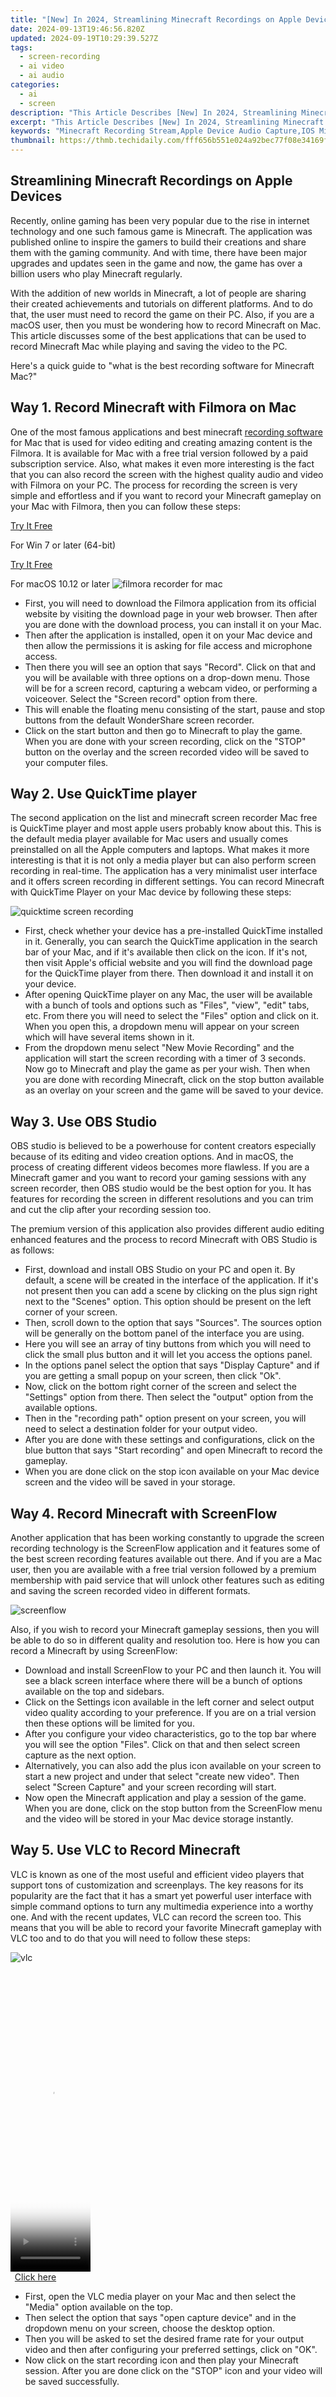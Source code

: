 ```yaml
---
title: "[New] In 2024, Streamlining Minecraft Recordings on Apple Devices"
date: 2024-09-13T19:46:56.820Z
updated: 2024-09-19T10:29:39.527Z
tags: 
  - screen-recording
  - ai video
  - ai audio
categories: 
  - ai
  - screen
description: "This Article Describes [New] In 2024, Streamlining Minecraft Recordings on Apple Devices"
excerpt: "This Article Describes [New] In 2024, Streamlining Minecraft Recordings on Apple Devices"
keywords: "Minecraft Recording Stream,Apple Device Audio Capture,IOS Mincraft Saves Save,Minecraft Screen Record Mac,Apple MiniRecorder Gameplay,MacMinecraft Save Video,IOS Minecraft Playback Track"
thumbnail: https://thmb.techidaily.com/fff656b551e024a92bec77f08e34169fdbb7972daf3e003aecf76e9fd40fed20.jpg
---
```


## Streamlining Minecraft Recordings on Apple Devices

Recently, online gaming has been very popular due to the rise in internet technology and one such famous game is Minecraft. The application was published online to inspire the gamers to build their creations and share them with the gaming community. And with time, there have been major upgrades and updates seen in the game and now, the game has over a billion users who play Minecraft regularly.

With the addition of new worlds in Minecraft, a lot of people are sharing their created achievements and tutorials on different platforms. And to do that, the user must need to record the game on their PC. Also, if you are a macOS user, then you must be wondering how to record Minecraft on Mac. This article discusses some of the best applications that can be used to record Minecraft Mac while playing and saving the video to the PC.

Here's a quick guide to "what is the best recording software for Minecraft Mac?"

## Way 1\. Record Minecraft with Filmora on Mac

One of the most famous applications and best minecraft [recording software](https://tools.techidaily.com/wondershare/filmora/download/) for Mac that is used for video editing and creating amazing content is the Filmora. It is available for Mac with a free trial version followed by a paid subscription service. Also, what makes it even more interesting is the fact that you can also record the screen with the highest quality audio and video with Filmora on your PC. The process for recording the screen is very simple and effortless and if you want to record your Minecraft gameplay on your Mac with Filmora, then you can follow these steps:

[Try It Free](https://tools.techidaily.com/wondershare/filmora/download/)

For Win 7 or later (64-bit)

[Try It Free](https://tools.techidaily.com/wondershare/filmora/download/)

For macOS 10.12 or later ![filmora recorder for mac](https://images.wondershare.com/filmora/guide/recording-for-mac-1.png)

* First, you will need to download the Filmora application from its official website by visiting the download page in your web browser. Then after you are done with the download process, you can install it on your Mac.
* Then after the application is installed, open it on your Mac device and then allow the permissions it is asking for file access and microphone access.
* Then there you will see an option that says "Record". Click on that and you will be available with three options on a drop-down menu. Those will be for a screen record, capturing a webcam video, or performing a voiceover. Select the "Screen record" option from there.
* This will enable the floating menu consisting of the start, pause and stop buttons from the default WonderShare screen recorder.
* Click on the start button and then go to Minecraft to play the game. When you are done with your screen recording, click on the "STOP" button on the overlay and the screen recorded video will be saved to your computer files.

## Way 2\. Use QuickTime player

The second application on the list and minecraft screen recorder Mac free is QuickTime player and most apple users probably know about this. This is the default media player available for Mac users and usually comes preinstalled on all the Apple computers and laptops. What makes it more interesting is that it is not only a media player but can also perform screen recording in real-time. The application has a very minimalist user interface and it offers screen recording in different settings. You can record Minecraft with QuickTime Player on your Mac device by following these steps:

![quicktime screen recording](https://images.wondershare.com/filmora/article-images/quicktime-new-movie-recording.jpg)

* First, check whether your device has a pre-installed QuickTime installed in it. Generally, you can search the QuickTime application in the search bar of your Mac, and if it's available then click on the icon. If it's not, then visit Apple's official website and you will find the download page for the QuickTime player from there. Then download it and install it on your device.
* After opening QuickTime player on any Mac, the user will be available with a bunch of tools and options such as "Files", "view", "edit" tabs, etc. From there you will need to select the "Files" option and click on it. When you open this, a dropdown menu will appear on your screen which will have several items shown in it.
* From the dropdown menu select "New Movie Recording" and the application will start the screen recording with a timer of 3 seconds. Now go to Minecraft and play the game as per your wish. Then when you are done with recording Minecraft, click on the stop button available as an overlay on your screen and the game will be saved to your device.

## Way 3\. Use OBS Studio

OBS studio is believed to be a powerhouse for content creators especially because of its editing and video creation options. And in macOS, the process of creating different videos becomes more flawless. If you are a Minecraft gamer and you want to record your gaming sessions with any screen recorder, then OBS studio would be the best option for you. It has features for recording the screen in different resolutions and you can trim and cut the clip after your recording session too.

The premium version of this application also provides different audio editing enhanced features and the process to record Minecraft with OBS Studio is as follows:

* First, download and install OBS Studio on your PC and open it. By default, a scene will be created in the interface of the application. If it's not present then you can add a scene by clicking on the plus sign right next to the "Scenes" option. This option should be present on the left corner of your screen.
* Then, scroll down to the option that says "Sources". The sources option will be generally on the bottom panel of the interface you are using.
* Here you will see an array of tiny buttons from which you will need to click the small plus button and it will let you access the options panel.
* In the options panel select the option that says "Display Capture" and if you are getting a small popup on your screen, then click "Ok".
* Now, click on the bottom right corner of the screen and select the "Settings" option from there. Then select the "output" option from the available options.
* Then in the "recording path" option present on your screen, you will need to select a destination folder for your output video.
* After you are done with these settings and configurations, click on the blue button that says "Start recording" and open Minecraft to record the gameplay.
* When you are done click on the stop icon available on your Mac device screen and the video will be saved in your storage.

## Way 4\. Record Minecraft with ScreenFlow

Another application that has been working constantly to upgrade the screen recording technology is the ScreenFlow application and it features some of the best screen recording features available out there. And if you are a Mac user, then you are available with a free trial version followed by a premium membership with paid service that will unlock other features such as editing and saving the screen recorded video in different formats.

![screenflow](https://images.wondershare.com/filmora/article-images/screenflow.jpg)

Also, if you wish to record your Minecraft gameplay sessions, then you will be able to do so in different quality and resolution too. Here is how you can record a Minecraft by using ScreenFlow:

* Download and install ScreenFlow to your PC and then launch it. You will see a black screen interface where there will be a bunch of options available on the top and sidebars.
* Click on the Settings icon available in the left corner and select output video quality according to your preference. If you are on a trial version then these options will be limited for you.
* After you configure your video characteristics, go to the top bar where you will see the option "Files". Click on that and then select screen capture as the next option.
* Alternatively, you can also add the plus icon available on your screen to start a new project and under that select "create new video". Then select "Screen Capture" and your screen recording will start.
* Now open the Minecraft application and play a session of the game. When you are done, click on the stop button from the ScreenFlow menu and the video will be stored in your Mac device storage instantly.

## Way 5\. Use VLC to Record Minecraft

VLC is known as one of the most useful and efficient video players that support tons of customization and screenplays. The key reasons for its popularity are the fact that it has a smart yet powerful user interface with simple command options to turn any multimedia experience into a worthy one. And with the recent updates, VLC can record the screen too. This means that you will be able to record your favorite Minecraft gameplay with VLC too and to do that you will need to follow these steps:

![vlc](https://images.wondershare.com/filmora/article-images/vlc.jpg)

<!-- affiliate ads begin -->
<span id="1975555">
					<video width="128" height="480" style="cursor:pointer"
           poster="//a.impactradius-go.com/display-clicktoplayimage/1975555.png"
           onclick="if(!this.playClicked){this.play();this.setAttribute('controls',true);this.playClicked=true;}">
	   <source src="//a.impactradius-go.com/display-ad/22993-1975555">
	   <img src="//a.impactradius-go.com/display-clicktoplayimage/1975555.png" style="border: none; height: 100%; width: 100%; object-fit: contain">
	</video>
	<div style="width:80px;text-align:center"><a href="javascript:window.open(decodeURIComponent('https%3A%2F%2Fhomestyler.sjv.io%2Fc%2F5597632%2F1975555%2F22993'), '_blank');void(0);">Click here</a></div>
</span>
<img height="0" width="0" src="https://imp.pxf.io/i/5597632/1975555/22993" style="position:absolute;visibility:hidden;" border="0" />
<!-- affiliate ads end -->

* First, open the VLC media player on your Mac and then select the "Media" option available on the top.
* Then select the option that says "open capture device" and in the dropdown menu on your screen, choose the desktop option.
* Then you will be asked to set the desired frame rate for your output video and then after configuring your preferred settings, click on "OK".
* Now click on the start recording icon and then play your Minecraft session. After you are done click on the "STOP" icon and your video will be saved successfully.

<!-- affiliate ads begin -->
<span id="1444782">
					<video width="1024" height="576" style="cursor:pointer"
           poster="//a.impactradius-go.com/display-clicktoplayimage/1444782.png"
           onclick="if(!this.playClicked){this.play();this.setAttribute('controls',true);this.playClicked=true;}">
	   <source src="//a.impactradius-go.com/display-ad/14559-1444782">
	   <img src="//a.impactradius-go.com/display-clicktoplayimage/1444782.png" style="border: none; height: 100%; width: 100%; object-fit: contain">
	</video>
	<div style="width:640px;text-align:center"><a href="javascript:window.open(decodeURIComponent('https%3A%2F%2Fpropmoneyinc.pxf.io%2Fc%2F5597632%2F1444782%2F14559'), '_blank');void(0);">Click here</a></div>
</span>
<img height="0" width="0" src="https://imp.pxf.io/i/5597632/1444782/14559" style="position:absolute;visibility:hidden;" border="0" />
<!-- affiliate ads end -->

## Conclusion

Minecraft has been a popular game because of its different worlds and modes. There are over a billion players in this game and if you are one of them and you want to record your gaming sessions, then screen recording can help you do that. The article discussed some of the best screen recording applications available for macOS. These applications are versatile and have very powerful tools that can help you record Minecraft effortlessly and you can easily install them to start using them instantly.

[Try It Free](https://tools.techidaily.com/wondershare/filmora/download/)

For macOS 10.12 or later ![filmora recorder for mac](https://images.wondershare.com/filmora/guide/recording-for-mac-1.png)

* First, you will need to download the Filmora application from its official website by visiting the download page in your web browser. Then after you are done with the download process, you can install it on your Mac.
* Then after the application is installed, open it on your Mac device and then allow the permissions it is asking for file access and microphone access.
* Then there you will see an option that says "Record". Click on that and you will be available with three options on a drop-down menu. Those will be for a screen record, capturing a webcam video, or performing a voiceover. Select the "Screen record" option from there.
* This will enable the floating menu consisting of the start, pause and stop buttons from the default WonderShare screen recorder.
* Click on the start button and then go to Minecraft to play the game. When you are done with your screen recording, click on the "STOP" button on the overlay and the screen recorded video will be saved to your computer files.

## Way 2\. Use QuickTime player

The second application on the list and minecraft screen recorder Mac free is QuickTime player and most apple users probably know about this. This is the default media player available for Mac users and usually comes preinstalled on all the Apple computers and laptops. What makes it more interesting is that it is not only a media player but can also perform screen recording in real-time. The application has a very minimalist user interface and it offers screen recording in different settings. You can record Minecraft with QuickTime Player on your Mac device by following these steps:

![quicktime screen recording](https://images.wondershare.com/filmora/article-images/quicktime-new-movie-recording.jpg)

* First, check whether your device has a pre-installed QuickTime installed in it. Generally, you can search the QuickTime application in the search bar of your Mac, and if it's available then click on the icon. If it's not, then visit Apple's official website and you will find the download page for the QuickTime player from there. Then download it and install it on your device.
* After opening QuickTime player on any Mac, the user will be available with a bunch of tools and options such as "Files", "view", "edit" tabs, etc. From there you will need to select the "Files" option and click on it. When you open this, a dropdown menu will appear on your screen which will have several items shown in it.
* From the dropdown menu select "New Movie Recording" and the application will start the screen recording with a timer of 3 seconds. Now go to Minecraft and play the game as per your wish. Then when you are done with recording Minecraft, click on the stop button available as an overlay on your screen and the game will be saved to your device.

## Way 3\. Use OBS Studio

OBS studio is believed to be a powerhouse for content creators especially because of its editing and video creation options. And in macOS, the process of creating different videos becomes more flawless. If you are a Minecraft gamer and you want to record your gaming sessions with any screen recorder, then OBS studio would be the best option for you. It has features for recording the screen in different resolutions and you can trim and cut the clip after your recording session too.

The premium version of this application also provides different audio editing enhanced features and the process to record Minecraft with OBS Studio is as follows:

* First, download and install OBS Studio on your PC and open it. By default, a scene will be created in the interface of the application. If it's not present then you can add a scene by clicking on the plus sign right next to the "Scenes" option. This option should be present on the left corner of your screen.
* Then, scroll down to the option that says "Sources". The sources option will be generally on the bottom panel of the interface you are using.
* Here you will see an array of tiny buttons from which you will need to click the small plus button and it will let you access the options panel.
* In the options panel select the option that says "Display Capture" and if you are getting a small popup on your screen, then click "Ok".
* Now, click on the bottom right corner of the screen and select the "Settings" option from there. Then select the "output" option from the available options.
* Then in the "recording path" option present on your screen, you will need to select a destination folder for your output video.
* After you are done with these settings and configurations, click on the blue button that says "Start recording" and open Minecraft to record the gameplay.
* When you are done click on the stop icon available on your Mac device screen and the video will be saved in your storage.

## Way 4\. Record Minecraft with ScreenFlow

Another application that has been working constantly to upgrade the screen recording technology is the ScreenFlow application and it features some of the best screen recording features available out there. And if you are a Mac user, then you are available with a free trial version followed by a premium membership with paid service that will unlock other features such as editing and saving the screen recorded video in different formats.

![screenflow](https://images.wondershare.com/filmora/article-images/screenflow.jpg)

<!-- affiliate ads begin -->
<a href="https://unicoeye.pxf.io/c/5597632/2134238/18498" target="_top" id="2134238">
  <img src="//a.impactradius-go.com/display-ad/18498-2134238" border="0" alt="https://techidaily.com" width="728" height="90"/>
</a>
<img height="0" width="0" src="https://unicoeye.pxf.io/i/5597632/2134238/18498" style="position:absolute;visibility:hidden;" border="0" />
<!-- affiliate ads end -->

Also, if you wish to record your Minecraft gameplay sessions, then you will be able to do so in different quality and resolution too. Here is how you can record a Minecraft by using ScreenFlow:

* Download and install ScreenFlow to your PC and then launch it. You will see a black screen interface where there will be a bunch of options available on the top and sidebars.
* Click on the Settings icon available in the left corner and select output video quality according to your preference. If you are on a trial version then these options will be limited for you.
* After you configure your video characteristics, go to the top bar where you will see the option "Files". Click on that and then select screen capture as the next option.
* Alternatively, you can also add the plus icon available on your screen to start a new project and under that select "create new video". Then select "Screen Capture" and your screen recording will start.
* Now open the Minecraft application and play a session of the game. When you are done, click on the stop button from the ScreenFlow menu and the video will be stored in your Mac device storage instantly.

## Way 5\. Use VLC to Record Minecraft

VLC is known as one of the most useful and efficient video players that support tons of customization and screenplays. The key reasons for its popularity are the fact that it has a smart yet powerful user interface with simple command options to turn any multimedia experience into a worthy one. And with the recent updates, VLC can record the screen too. This means that you will be able to record your favorite Minecraft gameplay with VLC too and to do that you will need to follow these steps:

![vlc](https://images.wondershare.com/filmora/article-images/vlc.jpg)

* First, open the VLC media player on your Mac and then select the "Media" option available on the top.
* Then select the option that says "open capture device" and in the dropdown menu on your screen, choose the desktop option.
* Then you will be asked to set the desired frame rate for your output video and then after configuring your preferred settings, click on "OK".
* Now click on the start recording icon and then play your Minecraft session. After you are done click on the "STOP" icon and your video will be saved successfully.

## Conclusion

Minecraft has been a popular game because of its different worlds and modes. There are over a billion players in this game and if you are one of them and you want to record your gaming sessions, then screen recording can help you do that. The article discussed some of the best screen recording applications available for macOS. These applications are versatile and have very powerful tools that can help you record Minecraft effortlessly and you can easily install them to start using them instantly.

[Try It Free](https://tools.techidaily.com/wondershare/filmora/download/)

For macOS 10.12 or later ![filmora recorder for mac](https://images.wondershare.com/filmora/guide/recording-for-mac-1.png)

* First, you will need to download the Filmora application from its official website by visiting the download page in your web browser. Then after you are done with the download process, you can install it on your Mac.
* Then after the application is installed, open it on your Mac device and then allow the permissions it is asking for file access and microphone access.
* Then there you will see an option that says "Record". Click on that and you will be available with three options on a drop-down menu. Those will be for a screen record, capturing a webcam video, or performing a voiceover. Select the "Screen record" option from there.
* This will enable the floating menu consisting of the start, pause and stop buttons from the default WonderShare screen recorder.
* Click on the start button and then go to Minecraft to play the game. When you are done with your screen recording, click on the "STOP" button on the overlay and the screen recorded video will be saved to your computer files.

## Way 2\. Use QuickTime player

The second application on the list and minecraft screen recorder Mac free is QuickTime player and most apple users probably know about this. This is the default media player available for Mac users and usually comes preinstalled on all the Apple computers and laptops. What makes it more interesting is that it is not only a media player but can also perform screen recording in real-time. The application has a very minimalist user interface and it offers screen recording in different settings. You can record Minecraft with QuickTime Player on your Mac device by following these steps:

![quicktime screen recording](https://images.wondershare.com/filmora/article-images/quicktime-new-movie-recording.jpg)

* First, check whether your device has a pre-installed QuickTime installed in it. Generally, you can search the QuickTime application in the search bar of your Mac, and if it's available then click on the icon. If it's not, then visit Apple's official website and you will find the download page for the QuickTime player from there. Then download it and install it on your device.
* After opening QuickTime player on any Mac, the user will be available with a bunch of tools and options such as "Files", "view", "edit" tabs, etc. From there you will need to select the "Files" option and click on it. When you open this, a dropdown menu will appear on your screen which will have several items shown in it.
* From the dropdown menu select "New Movie Recording" and the application will start the screen recording with a timer of 3 seconds. Now go to Minecraft and play the game as per your wish. Then when you are done with recording Minecraft, click on the stop button available as an overlay on your screen and the game will be saved to your device.

<!-- affiliate ads begin -->
<a href="https://aligracehair.sjv.io/c/5597632/1915825/19272" target="_top" id="1915825">
  <img src="//a.impactradius-go.com/display-ad/19272-1915825" border="0" alt="https://techidaily.com" width="300" height="90"/>
</a>
<img height="0" width="0" src="https://aligracehair.sjv.io/i/5597632/1915825/19272" style="position:absolute;visibility:hidden;" border="0" />
<!-- affiliate ads end -->

## Way 3\. Use OBS Studio

OBS studio is believed to be a powerhouse for content creators especially because of its editing and video creation options. And in macOS, the process of creating different videos becomes more flawless. If you are a Minecraft gamer and you want to record your gaming sessions with any screen recorder, then OBS studio would be the best option for you. It has features for recording the screen in different resolutions and you can trim and cut the clip after your recording session too.

The premium version of this application also provides different audio editing enhanced features and the process to record Minecraft with OBS Studio is as follows:

* First, download and install OBS Studio on your PC and open it. By default, a scene will be created in the interface of the application. If it's not present then you can add a scene by clicking on the plus sign right next to the "Scenes" option. This option should be present on the left corner of your screen.
* Then, scroll down to the option that says "Sources". The sources option will be generally on the bottom panel of the interface you are using.
* Here you will see an array of tiny buttons from which you will need to click the small plus button and it will let you access the options panel.
* In the options panel select the option that says "Display Capture" and if you are getting a small popup on your screen, then click "Ok".
* Now, click on the bottom right corner of the screen and select the "Settings" option from there. Then select the "output" option from the available options.
* Then in the "recording path" option present on your screen, you will need to select a destination folder for your output video.
* After you are done with these settings and configurations, click on the blue button that says "Start recording" and open Minecraft to record the gameplay.
* When you are done click on the stop icon available on your Mac device screen and the video will be saved in your storage.

## Way 4\. Record Minecraft with ScreenFlow

Another application that has been working constantly to upgrade the screen recording technology is the ScreenFlow application and it features some of the best screen recording features available out there. And if you are a Mac user, then you are available with a free trial version followed by a premium membership with paid service that will unlock other features such as editing and saving the screen recorded video in different formats.

![screenflow](https://images.wondershare.com/filmora/article-images/screenflow.jpg)

Also, if you wish to record your Minecraft gameplay sessions, then you will be able to do so in different quality and resolution too. Here is how you can record a Minecraft by using ScreenFlow:

* Download and install ScreenFlow to your PC and then launch it. You will see a black screen interface where there will be a bunch of options available on the top and sidebars.
* Click on the Settings icon available in the left corner and select output video quality according to your preference. If you are on a trial version then these options will be limited for you.
* After you configure your video characteristics, go to the top bar where you will see the option "Files". Click on that and then select screen capture as the next option.
* Alternatively, you can also add the plus icon available on your screen to start a new project and under that select "create new video". Then select "Screen Capture" and your screen recording will start.
* Now open the Minecraft application and play a session of the game. When you are done, click on the stop button from the ScreenFlow menu and the video will be stored in your Mac device storage instantly.

## Way 5\. Use VLC to Record Minecraft

VLC is known as one of the most useful and efficient video players that support tons of customization and screenplays. The key reasons for its popularity are the fact that it has a smart yet powerful user interface with simple command options to turn any multimedia experience into a worthy one. And with the recent updates, VLC can record the screen too. This means that you will be able to record your favorite Minecraft gameplay with VLC too and to do that you will need to follow these steps:

![vlc](https://images.wondershare.com/filmora/article-images/vlc.jpg)

* First, open the VLC media player on your Mac and then select the "Media" option available on the top.
* Then select the option that says "open capture device" and in the dropdown menu on your screen, choose the desktop option.
* Then you will be asked to set the desired frame rate for your output video and then after configuring your preferred settings, click on "OK".
* Now click on the start recording icon and then play your Minecraft session. After you are done click on the "STOP" icon and your video will be saved successfully.

## Conclusion

Minecraft has been a popular game because of its different worlds and modes. There are over a billion players in this game and if you are one of them and you want to record your gaming sessions, then screen recording can help you do that. The article discussed some of the best screen recording applications available for macOS. These applications are versatile and have very powerful tools that can help you record Minecraft effortlessly and you can easily install them to start using them instantly.

[Try It Free](https://tools.techidaily.com/wondershare/filmora/download/)

For macOS 10.12 or later ![filmora recorder for mac](https://images.wondershare.com/filmora/guide/recording-for-mac-1.png)

* First, you will need to download the Filmora application from its official website by visiting the download page in your web browser. Then after you are done with the download process, you can install it on your Mac.
* Then after the application is installed, open it on your Mac device and then allow the permissions it is asking for file access and microphone access.
* Then there you will see an option that says "Record". Click on that and you will be available with three options on a drop-down menu. Those will be for a screen record, capturing a webcam video, or performing a voiceover. Select the "Screen record" option from there.
* This will enable the floating menu consisting of the start, pause and stop buttons from the default WonderShare screen recorder.
* Click on the start button and then go to Minecraft to play the game. When you are done with your screen recording, click on the "STOP" button on the overlay and the screen recorded video will be saved to your computer files.

## Way 2\. Use QuickTime player

The second application on the list and minecraft screen recorder Mac free is QuickTime player and most apple users probably know about this. This is the default media player available for Mac users and usually comes preinstalled on all the Apple computers and laptops. What makes it more interesting is that it is not only a media player but can also perform screen recording in real-time. The application has a very minimalist user interface and it offers screen recording in different settings. You can record Minecraft with QuickTime Player on your Mac device by following these steps:

![quicktime screen recording](https://images.wondershare.com/filmora/article-images/quicktime-new-movie-recording.jpg)

* First, check whether your device has a pre-installed QuickTime installed in it. Generally, you can search the QuickTime application in the search bar of your Mac, and if it's available then click on the icon. If it's not, then visit Apple's official website and you will find the download page for the QuickTime player from there. Then download it and install it on your device.
* After opening QuickTime player on any Mac, the user will be available with a bunch of tools and options such as "Files", "view", "edit" tabs, etc. From there you will need to select the "Files" option and click on it. When you open this, a dropdown menu will appear on your screen which will have several items shown in it.
* From the dropdown menu select "New Movie Recording" and the application will start the screen recording with a timer of 3 seconds. Now go to Minecraft and play the game as per your wish. Then when you are done with recording Minecraft, click on the stop button available as an overlay on your screen and the game will be saved to your device.

## Way 3\. Use OBS Studio

OBS studio is believed to be a powerhouse for content creators especially because of its editing and video creation options. And in macOS, the process of creating different videos becomes more flawless. If you are a Minecraft gamer and you want to record your gaming sessions with any screen recorder, then OBS studio would be the best option for you. It has features for recording the screen in different resolutions and you can trim and cut the clip after your recording session too.

The premium version of this application also provides different audio editing enhanced features and the process to record Minecraft with OBS Studio is as follows:

* First, download and install OBS Studio on your PC and open it. By default, a scene will be created in the interface of the application. If it's not present then you can add a scene by clicking on the plus sign right next to the "Scenes" option. This option should be present on the left corner of your screen.
* Then, scroll down to the option that says "Sources". The sources option will be generally on the bottom panel of the interface you are using.
* Here you will see an array of tiny buttons from which you will need to click the small plus button and it will let you access the options panel.
* In the options panel select the option that says "Display Capture" and if you are getting a small popup on your screen, then click "Ok".
* Now, click on the bottom right corner of the screen and select the "Settings" option from there. Then select the "output" option from the available options.
* Then in the "recording path" option present on your screen, you will need to select a destination folder for your output video.
* After you are done with these settings and configurations, click on the blue button that says "Start recording" and open Minecraft to record the gameplay.
* When you are done click on the stop icon available on your Mac device screen and the video will be saved in your storage.

## Way 4\. Record Minecraft with ScreenFlow

Another application that has been working constantly to upgrade the screen recording technology is the ScreenFlow application and it features some of the best screen recording features available out there. And if you are a Mac user, then you are available with a free trial version followed by a premium membership with paid service that will unlock other features such as editing and saving the screen recorded video in different formats.

![screenflow](https://images.wondershare.com/filmora/article-images/screenflow.jpg)

<!-- affiliate ads begin -->
<a href="https://appsumo.8odi.net/c/5597632/2123748/7443" target="_top" id="2123748">
  <img src="//a.impactradius-go.com/display-ad/7443-2123748" border="0" alt="https://techidaily.com" width="600" height="90"/>
</a>
<img height="0" width="0" src="https://appsumo.8odi.net/i/5597632/2123748/7443" style="position:absolute;visibility:hidden;" border="0" />
<!-- affiliate ads end -->

Also, if you wish to record your Minecraft gameplay sessions, then you will be able to do so in different quality and resolution too. Here is how you can record a Minecraft by using ScreenFlow:

* Download and install ScreenFlow to your PC and then launch it. You will see a black screen interface where there will be a bunch of options available on the top and sidebars.
* Click on the Settings icon available in the left corner and select output video quality according to your preference. If you are on a trial version then these options will be limited for you.
* After you configure your video characteristics, go to the top bar where you will see the option "Files". Click on that and then select screen capture as the next option.
* Alternatively, you can also add the plus icon available on your screen to start a new project and under that select "create new video". Then select "Screen Capture" and your screen recording will start.
* Now open the Minecraft application and play a session of the game. When you are done, click on the stop button from the ScreenFlow menu and the video will be stored in your Mac device storage instantly.

## Way 5\. Use VLC to Record Minecraft

VLC is known as one of the most useful and efficient video players that support tons of customization and screenplays. The key reasons for its popularity are the fact that it has a smart yet powerful user interface with simple command options to turn any multimedia experience into a worthy one. And with the recent updates, VLC can record the screen too. This means that you will be able to record your favorite Minecraft gameplay with VLC too and to do that you will need to follow these steps:

![vlc](https://images.wondershare.com/filmora/article-images/vlc.jpg)

* First, open the VLC media player on your Mac and then select the "Media" option available on the top.
* Then select the option that says "open capture device" and in the dropdown menu on your screen, choose the desktop option.
* Then you will be asked to set the desired frame rate for your output video and then after configuring your preferred settings, click on "OK".
* Now click on the start recording icon and then play your Minecraft session. After you are done click on the "STOP" icon and your video will be saved successfully.

## Conclusion

Minecraft has been a popular game because of its different worlds and modes. There are over a billion players in this game and if you are one of them and you want to record your gaming sessions, then screen recording can help you do that. The article discussed some of the best screen recording applications available for macOS. These applications are versatile and have very powerful tools that can help you record Minecraft effortlessly and you can easily install them to start using them instantly.

<ins class="adsbygoogle"
     style="display:block"
     data-ad-format="autorelaxed"
     data-ad-client="ca-pub-7571918770474297"
     data-ad-slot="1223367746"></ins>

<ins class="adsbygoogle"
     style="display:block"
     data-ad-format="autorelaxed"
     data-ad-client="ca-pub-7571918770474297"
     data-ad-slot="1223367746"></ins>



<ins class="adsbygoogle"
     style="display:block"
     data-ad-client="ca-pub-7571918770474297"
     data-ad-slot="8358498916"
     data-ad-format="auto"
     data-full-width-responsive="true"></ins>


<span class="atpl-alsoreadstyle">Also read:</span>
<div><ul>
<li><a href="https://extra-approaches.techidaily.com/new-optimize-your-avis-quick-conversion-to-gif-on-windows-and-macos-via-filmora-app/"><u>[New] Optimize Your AVIs Quick Conversion to GIF on Windows & macOS via Filmora App</u></a></li>
<li><a href="https://on-screen-recording.techidaily.com/updated-2024-approved-addressing-disrupted-video-in-obs-studio/"><u>[Updated] 2024 Approved Addressing Disrupted Video in OBS Studio</u></a></li>
<li><a href="https://screen-activity-recording.techidaily.com/2024-approved-obs-upgrade-tips-clearer-footage/"><u>2024 Approved OBS Upgrade Tips Clearer Footage</u></a></li>
<li><a href="https://win-able.techidaily.com/freshly-updated-game-no-more-freezing/"><u>Freshly Updated Game - No More Freezing</u></a></li>
<li><a href="https://screen-activity-recording.techidaily.com/in-2024-caramel-cam-chronicles-in-depth-analysis-and-instructions-for-ice-cream-recording/"><u>In 2024, Caramel Cam Chronicles In-Depth Analysis & Instructions for Ice Cream Recording</u></a></li>
<li><a href="https://screen-activity-recording.techidaily.com/in-2024-essential-steps-in-using-streamlabs-obs-successfully/"><u>In 2024, Essential Steps in Using Streamlabs OBS Successfully</u></a></li>
<li><a href="https://easy-unlock-android.techidaily.com/in-2024-how-to-unlock-realme-v30t-phone-without-password-by-drfone-android/"><u>In 2024, How To Unlock Realme V30T Phone Without Password?</u></a></li>
<li><a href="https://extra-hints.techidaily.com/making-magic-mobile-best-phones-for-media-crafting/"><u>Making Magic Mobile Best Phones for Media Crafting</u></a></li>
<li><a href="https://discover-advanced.techidaily.com/obsmkvmp4/"><u>OBSで録画したMKVビデオをMP4に直してください | 変換手順詳しく解説</u></a></li>
<li><a href="https://screen-activity-recording.techidaily.com/perfecting-synchronized-recording-webcam-plus-display-techniques/"><u>Perfecting Synchronized Recording Webcam + Display Techniques</u></a></li>
<li><a href="https://techno-recovery.techidaily.com/unveiling-10-astonishing-secrets-of-emojis-surprising-insights-you-never-heard/"><u>Unveiling 10 Astonishing Secrets of Emojis: Surprising Insights You Never Heard</u></a></li>
<li><a href="https://ai-video-tools.techidaily.com/updated-revolutionize-your-videos-best-free-special-effects-apps-for-mobile/"><u>Updated Revolutionize Your Videos Best Free Special Effects Apps for Mobile</u></a></li>
</ul></div>

